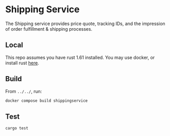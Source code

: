 # Shipping Service

The Shipping service provides price quote, tracking IDs, and the impression of
order fulfillment & shipping processes.

## Local

This repo assumes you have rust 1.61 installed. You may use docker, or install
rust [here](https://www.rust-lang.org/tools/install).

## Build

From `../../`, run:

```sh
docker compose build shippingservice
```

## Test

```sh
cargo test
```
